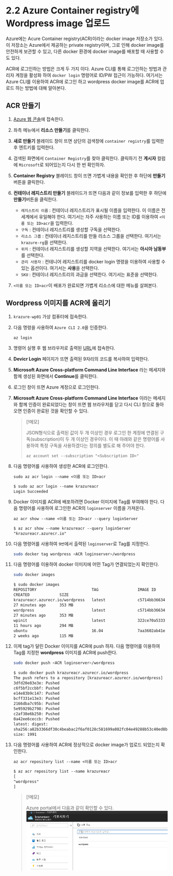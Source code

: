 # 2.2 Azure Container registry에 Wordpress image 업로드

Azure에는 Acure Container registry(ACR)이라는 docker image 저장소가 있다. 이 저장소는 Azure에서 제공하는 private registry이며, 그로 인해 docker image를 안전하게 보관할 수 있고, 다른 docker 환경에 docker image를 배포할 때 사용할 수도 있다.

ACR에 로그인하는 방법은 크게 두 가지 이다. Azure CLI를 통해 로그인하는 방법과 관리자 계정을 활성화 하여 `docker login` 명령어로 ID/PW 접근이 가능하다. 여기서는 Azure CLI를 이용하여 ACR에 로그인 하고 wordpress docker image를 ACR에 업로드 하는 방법에 대해 알아본다.

## ACR 만들기

1. [Azure 웹 콘솔](https://portal.azure.com)에 접속한다.

2. 좌측 메뉴에서 **리소스 만들기**를 클릭한다.

3. **새로 만들기** 블레이드 창이 뜨면 상단의 검색창에 `container registry`를 입력한 후 엔트키를 입력한다.

4. 검색된 화면에서 `Container Registry`를 찾아 클릭한다. 클릭하기 전 **게시자** 컬럼에 `Microsoft`로 되어있는지 다시 한 번 확인하자.

5. **Container Registry** 블레이드 창이 뜨면 가볍게 내용을 확인한 후 하단에 **만들기** 버튼을 클릭한다.

6. **컨테이너 레지스트리 만들기** 블레이드가 뜨면 다음과 같이 정보를 입력한 후 하단에 **만들기**버튼을 클릭한다.
    - `레지스트리 이름` : 컨테이너 레지스트리가 표시될 이름을 입력한다. 이 이름은 전 세계에서 유일해야 한다. 여기서는 자주 사용하는 이름 또는 ID를 이용하여 `<이름 또는 ID>acr`을 입력한다.
    - `구독` : 컨테이너 레지스트리를 생성할 구독을 선택한다.
    - `리소스 그룹` : 컨테이너 레지스트리를 만들 리소스 그룹을 선택한다. 여기서는 `krazure-rg`을 선택한다.
    - `위치` : 컨테이너 레지스트리를 생성할 지역을 선택한다. 여기서는 **아시아 남동부**를 선택한다.
    - `관리 사용자` : 컨테니어 레지스트리를 docker login 명령을 이용하여 사용할 수 있는 옵션이다. 여기서는 **사용**을 선택한다.
    - `SKU` : 컨테이너 레지스트리의 과금을 선택한다. 여기서는 표준을 선택한다.

7. `<이름 또는 ID>acr`이 배포가 완료되면 가볍게 리소스에 대한 메뉴를 살펴본다.

## Wordpress 이미지를 ACR에 올리기

1. `krazure-wp01` 가상 컴퓨터에 접속한다.

2. 다음 명령을 사용하여 `Azure CLI 2.0`을 인증한다.
    ```Azurecli
    az login
    ```

3. 명령어 실행 후 웹 브라우저로 출력된 [URL](https://aka.ms/devicelogin)에 접속한다.

4. **Devicr Login** 페이지가 뜨면 출력된 9자리의 코드를 복사하여 입력한다.

5. **Microsoft Azure Cross-platform Command Line Interface** 라는 메세지와 함께 생성된 화면에서 **Continue**를 클릭한다.

6. 로그인 창이 뜨면 Azure 계정으로 로그인한다.

7. **Microsoft Azure Cross-platform Command Line Interface** 이라는 메세지와 함께 인증이 완료되었다는 창이 뜨면 웹 브라우저를 닫고 다시 CLI 창으로 돌아오면 인증이 완료된 것을 확인할 수 있다.
    > [!메모]
    >
    > JSON형식으로 출력된 값이 두 개 이상인 경우 로그인 한 계정에 연결된 구독(subscription)이 두 개 이상인 경우이다. 이 때 아래와 같은 명령어를 사용하여 특정 구독을 사용하겠다는 정의를 별도로 해 주어야 한다.
    > ```Azurecli
    > az account set --subscription "<Subscription ID>"
    > ```

8. 다음 명령어를 사용하여 생성한 ACR에 로그인한다.
    ```Azurecli
    sudo az acr login --name <이름 또는 ID>acr
    ```
    ```결과
    $ sudo az acr login --name krazureacr
    Login Succeeded
    ```

9. Docker 이미지를 ACR에 배포하려면 Docker 이미지에 Tag를 부여해야 한다. 다음 명령어를 사용하여 로그인한 ACR의 `loginserver` 이름을 가져온다.
    ```Azurecli
    az acr show --name <이름 또는 ID>acr --query loginServer
    ```
    ```결과
    $ az acr show --name krazureacr --query loginServer
    "krazureacr.azurecr.io"
    ```

10. 다음 명령어를 사용하여 `9번`에서 출력된 `loginserver`로 Tag를 지정한다.
    ```bash
    sudo docker tag wordpress <ACR loginserver>/wordpress
    ```

11. 다음 명령어를 이용하여 docker 이미지에 어떤 Tag가 연결되었는지 확인한다.
    ```bash
    sudo docker images
    ```
    ```결과
    $ sudo docker images
    REPOSITORY                        TAG                 IMAGE ID            CREATED             SIZE
    krazureacr.azurecr.io/wordpress   latest              c5714bb36634        27 minutes ago      353 MB
    wordpress                         latest              c5714bb36634        27 minutes ago      353 MB
    wpinit                            latest              322ce70a5333        11 hours ago        294 MB
    ubuntu                            16.04               7aa3602ab41e        2 weeks ago         115 MB
    ```

12. 이제 tag가 달린 Docker 이미지를 ACR에 push 하자. 다음 명령어를 이용하여 Tag를 지정한 **wordpress** 이미지를 ACR에 push한다.
    ```bash
    sudo docker push <ACR loginserver>/wordpress
    ```
    ```결과
    $ sudo docker push krazureacr.azurecr.io/wordpress
    The push refers to a repository [krazureacr.azurecr.io/wordpress]
    3dfd20e83e3e: Pushed
    c6f5bf2ccbbf: Pushed
    e14e83b9c147: Pushed
    bcff331e13e3: Pushed
    2166dba7c95b: Pushed
    5e95929b2798: Pushed
    c2af38e6b250: Pushed
    0a42ee6ceccb: Pushed
    latest: digest: sha256:a82b3366df30c4beabac2f6af0128c581699a082fc04e49288b53c40ed8b3bbe size: 1991
    ```

13. 다음 명령어를 사용하여 ACR에 정상적으로 docker image가 업로드 되었는지 확인한다.
    ```Azurecli
    az acr repository list --name <이름 또는 ID>acr
    ```
    ```결과
    $ az acr repository list --name krazureacr
    [
    "wordpress"
    ]
    ```
    > [!메모]
    >
    > Azure portal에서 다음과 같이 확인할 수 있다.
    > ![2.2.1_ACR_image](../images/2.2.1_ACR_image.PNG)